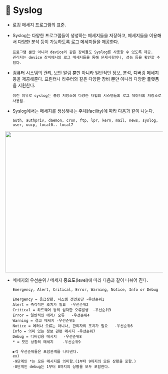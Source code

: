 # 💬 Syslog

* 로깅 메세지 프로그램의 표준.

* Syslog는 다양한 프로그램들이 생성하는 메세지들을 저장하고, 메세지들을 이용해서 다양한 분석 등이 가능하도록 로그 메세지들을 제공한다. 

      프로그램 뿐만 아니라 device와 같은 장비들도 Syslog를 사용할 수 있도록 제공.
      관리자는 device 장비에서의 로그 메세지들을 통해 문제사항이나, 성능 등을 확인할 수 있다.

* 컴퓨터 시스템의 관리, 보안 알림 뿐만 아니라 일반적인 정보, 분석, 디버깅 메세지 등을 제공해준다. 프린터나 라우터와 같은 다양한 장비 뿐만 아니라 다양한 플랫폼을 지원한다.

      이런 이유로 syslog는 중앙 저장소에 다양한 타입의 시스템들의 로그 데이터의 저장소로 사용됨.

* Syslog에서는 메세지를 생성해내는 주체(facility)에 따라 다음과 같이 나눈다.

      auth, authpriv, daemon, cron, ftp, lpr, kern, mail, news, syslog, user, uucp, local0.. local7

<img src="https://user-images.githubusercontent.com/62328584/106685338-8c553580-660b-11eb-8655-b1d05869e95e.JPG" width="600px" height="450px"></img><br/>
      
* 메세지의 우선순위 / 메세지 중요도(level)에 따라 다음과 같이 나뉘어 진다.

      Emergency, Alert, Critical, Error, Warning, Notice, Info or Debug

      Emergency = 응급상황, 시스템 전면중단 -우선순위1
      Alert = 즉각적인 조치가 필요  -우선순위2
      Critical = 하드웨어 등의 심각한 오류발생  -우선순위3
      Error = 일반적인 에러/ 오류   -우선순위4
      Warning = 경고 메세지 -우선순위5
      Notice = 에러나 오류는 아니나, 관리자의 조치가 필요   -우선순위6
      Info = 의미 있는 정보 관련 메시지 -우선순위7
      Debug = 디버깅용 메시지   -우선순위8
      * = 모든 상황의 메세지    -우선순위9

      ▶각 우선순위들은 포함관계를 나타낸다.
      ex)
      -9단계인 *는 모든 메시지를 의미함.(1부터 9까지의 모든 상황을 포함.)   
      -8단계인 debug는 1부터 8까지의 상황을 모두 포함한다. 
